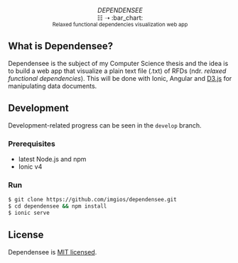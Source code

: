<p align="center">
  <i>DEPENDENSEE</i>
  <br/><span>&#9783;</span> <span>&#10141;</span> :bar_chart:
  <br/><sup>Relaxed functional dependencies visualization web app</sup>
</p>

## What is Dependensee?
Dependensee is the subject of my Computer Science thesis and the idea is to build a web app that visualize a plain text file (.txt) of RFDs (ndr. *relaxed functional dependencies*). This will be done with Ionic, Angular and [D3.js](https://d3js.org/) for manipulating data documents.

## Development
Development-related progress can be seen in the `develop` branch.

### Prerequisites
- latest Node.js and npm
- Ionic v4

### Run
```bash
$ git clone https://github.com/imgios/dependensee.git
$ cd dependensee && npm install
$ ionic serve
```

## License
Dependensee is [MIT licensed](./LICENSE).

